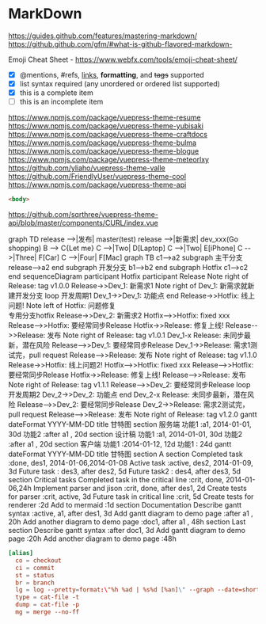 # MarkDown

https://guides.github.com/features/mastering-markdown/
https://github.github.com/gfm/#what-is-github-flavored-markdown-

Emoji Cheat Sheet - https://www.webfx.com/tools/emoji-cheat-sheet/

- [x] @mentions, #refs, [links](), **formatting**, and <del>tags</del> supported
- [x] list syntax required (any unordered or ordered list supported)
- [x] this is a complete item
- [ ] this is an incomplete item

https://www.npmjs.com/package/vuepress-theme-resume
https://www.npmjs.com/package/vuepress-theme-yubisaki
https://www.npmjs.com/package/vuepress-theme-craftdocs
https://www.npmjs.com/package/vuepress-theme-bulma
https://www.npmjs.com/package/vuepress-theme-blogue
https://www.npmjs.com/package/vuepress-theme-meteorlxy
https://github.com/yliaho/vuepress-theme-valle
https://github.com/FriendlyUser/vuepress-theme-cool
https://www.npmjs.com/package/vuepress-theme-api

```html
<body>
```

https://github.com/sqrthree/vuepress-theme-api/blob/master/components/CURL/index.vue

<mermaid>
graph TD
  release -->|发布| master(test)
  release -->|新需求| dev_xxx(Go shopping)
  B --> C{Let me}
  C -->|Two| D[Laptop]
  C -->|Two| E[iPhone]
  C -->|Three| F[Car]
  C -->|Four| F[Mac]
</mermaid>
<mermaid>
graph TB
  c1-->a2
  subgraph 主干分支
  release-->a2
  end
  subgraph 开发分支
  b1-->b2
  end
  subgraph Hotfix
  c1-->c2
  end
</mermaid>
<mermaid>
sequenceDiagram
  participant Hotfix
  participant Release
  Note right of Release: tag v1.0.0
  Release->>Dev_1: 新需求1
  Note right of Dev_1: 新需求就新建开发分支
  loop 开发周期1
    Dev_1->>Dev_1: 功能点
  end
  Release->>Hotfix: 线上问题!
  Note left of Hotfix: 问题修复<br/>专用分支hotfix
  Release->>Dev_2: 新需求2
  Hotfix-->>Hotfix: fixed xxx
  Release-->>Hotfix: 要经常同步Release
  Hotfix->>Release: 修复上线!
  Release-->>Release: 发布
  Note right of Release: tag v1.0.1
  Dev_1-x Release: 未同步最新，潜在风险
  Release-->>Dev_1: 要经常同步Release
  Dev_1->>Release: 需求1测试完，pull request
  Release-->>Release: 发布
  Note right of Release: tag v1.1.0
  Release->>Hotfix: 线上问题2!
  Hotfix-->>Hotfix: fixed xxx
  Release-->>Hotfix: 要经常同步Release
  Hotfix->>Release: 修复上线!
  Release-->>Release: 发布
  Note right of Release: tag v1.1.1
  Release-->>Dev_2: 要经常同步Release
  loop 开发周期2
    Dev_2->>Dev_2: 功能点
  end
  Dev_2-x Release: 未同步最新，潜在风险
  Release-->>Dev_2: 要经常同步Release
  Dev_2->>Release: 需求2测试完，pull request
  Release-->>Release: 发布
  Note right of Release: tag v1.2.0
</mermaid>

<mermaid>
gantt
  dateFormat     YYYY-MM-DD
  title 甘特图
  section 服务端
  功能1           :a1, 2014-01-01, 30d
  功能2           :after a1  , 20d
  section 设计稿
  功能1           :a1, 2014-01-01, 30d
  功能2           :after a1  , 20d
  section 客户端
  功能1           :2014-01-12, 12d
  功能1           : 24d
</mermaid>

<mermaid>
gantt
  dateFormat     YYYY-MM-DD
  title 甘特图
  section A section
  Completed task            :done,    des1, 2014-01-06,2014-01-08
  Active task               :active,  des2, 2014-01-09, 3d
  Future task               :         des3, after des2, 5d
  Future task2              :         des4, after des3, 5d
  section Critical tasks
  Completed task in the critical line :crit, done, 2014-01-06,24h
  Implement parser and jison          :crit, done, after des1, 2d
  Create tests for parser             :crit, active, 3d
  Future task in critical line        :crit, 5d
  Create tests for renderer           :2d
  Add to mermaid                      :1d
  section Documentation
  Describe gantt syntax               :active, a1, after des1, 3d
  Add gantt diagram to demo page      :after a1  , 20h
  Add another diagram to demo page    :doc1, after a1  , 48h
  section Last section
  Describe gantt syntax               :after doc1, 3d
  Add gantt diagram to demo page      :20h
  Add another diagram to demo page    :48h
</mermaid>

```conf
[alias]
  co = checkout
  ci = commit
  st = status
  br = branch
  lg = log --pretty=format:\"%h %ad | %s%d [%an]\" --graph --date=short
  type = cat-file -t
  dump = cat-file -p
  mg = merge --no-ff
```
